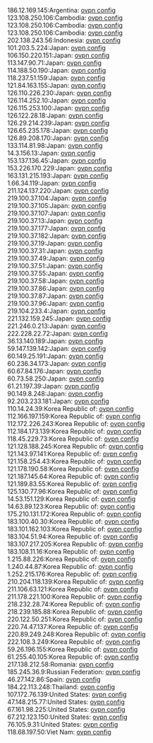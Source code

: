 186.12.169.145:Argentina: [ovpn config](vpn/186_12_169_145.ovpn)  
123.108.250.106:Cambodia: [ovpn config](vpn/123_108_250_106.ovpn)  
123.108.250.106:Cambodia: [ovpn config](vpn/123_108_250_106.ovpn)  
123.108.250.106:Cambodia: [ovpn config](vpn/123_108_250_106.ovpn)  
202.138.243.56:Indonesia: [ovpn config](vpn/202_138_243_56.ovpn)  
101.203.5.224:Japan: [ovpn config](vpn/101_203_5_224.ovpn)  
106.150.220.151:Japan: [ovpn config](vpn/106_150_220_151.ovpn)  
113.147.90.71:Japan: [ovpn config](vpn/113_147_90_71.ovpn)  
114.188.50.190:Japan: [ovpn config](vpn/114_188_50_190.ovpn)  
118.237.51.159:Japan: [ovpn config](vpn/118_237_51_159.ovpn)  
121.84.163.155:Japan: [ovpn config](vpn/121_84_163_155.ovpn)  
126.110.226.230:Japan: [ovpn config](vpn/126_110_226_230.ovpn)  
126.114.252.10:Japan: [ovpn config](vpn/126_114_252_10.ovpn)  
126.115.253.100:Japan: [ovpn config](vpn/126_115_253_100.ovpn)  
126.122.28.18:Japan: [ovpn config](vpn/126_122_28_18.ovpn)  
126.29.214.239:Japan: [ovpn config](vpn/126_29_214_239.ovpn)  
126.65.235.178:Japan: [ovpn config](vpn/126_65_235_178.ovpn)  
126.89.208.170:Japan: [ovpn config](vpn/126_89_208_170.ovpn)  
133.114.81.98:Japan: [ovpn config](vpn/133_114_81_98.ovpn)  
14.3.156.13:Japan: [ovpn config](vpn/14_3_156_13.ovpn)  
153.137.136.45:Japan: [ovpn config](vpn/153_137_136_45.ovpn)  
153.226.170.229:Japan: [ovpn config](vpn/153_226_170_229.ovpn)  
163.131.215.193:Japan: [ovpn config](vpn/163_131_215_193.ovpn)  
1.66.34.119:Japan: [ovpn config](vpn/1_66_34_119.ovpn)  
211.124.137.220:Japan: [ovpn config](vpn/211_124_137_220.ovpn)  
219.100.37.104:Japan: [ovpn config](vpn/219_100_37_104.ovpn)  
219.100.37.105:Japan: [ovpn config](vpn/219_100_37_105.ovpn)  
219.100.37.107:Japan: [ovpn config](vpn/219_100_37_107.ovpn)  
219.100.37.13:Japan: [ovpn config](vpn/219_100_37_13.ovpn)  
219.100.37.177:Japan: [ovpn config](vpn/219_100_37_177.ovpn)  
219.100.37.182:Japan: [ovpn config](vpn/219_100_37_182.ovpn)  
219.100.37.19:Japan: [ovpn config](vpn/219_100_37_19.ovpn)  
219.100.37.31:Japan: [ovpn config](vpn/219_100_37_31.ovpn)  
219.100.37.49:Japan: [ovpn config](vpn/219_100_37_49.ovpn)  
219.100.37.51:Japan: [ovpn config](vpn/219_100_37_51.ovpn)  
219.100.37.55:Japan: [ovpn config](vpn/219_100_37_55.ovpn)  
219.100.37.58:Japan: [ovpn config](vpn/219_100_37_58.ovpn)  
219.100.37.86:Japan: [ovpn config](vpn/219_100_37_86.ovpn)  
219.100.37.87:Japan: [ovpn config](vpn/219_100_37_87.ovpn)  
219.100.37.96:Japan: [ovpn config](vpn/219_100_37_96.ovpn)  
219.104.233.4:Japan: [ovpn config](vpn/219_104_233_4.ovpn)  
221.132.159.245:Japan: [ovpn config](vpn/221_132_159_245.ovpn)  
221.246.0.213:Japan: [ovpn config](vpn/221_246_0_213.ovpn)  
222.228.22.72:Japan: [ovpn config](vpn/222_228_22_72.ovpn)  
36.13.140.189:Japan: [ovpn config](vpn/36_13_140_189.ovpn)  
59.147.139.142:Japan: [ovpn config](vpn/59_147_139_142.ovpn)  
60.149.25.191:Japan: [ovpn config](vpn/60_149_25_191.ovpn)  
60.236.34.173:Japan: [ovpn config](vpn/60_236_34_173.ovpn)  
60.67.84.176:Japan: [ovpn config](vpn/60_67_84_176.ovpn)  
60.73.58.250:Japan: [ovpn config](vpn/60_73_58_250.ovpn)  
61.21.197.39:Japan: [ovpn config](vpn/61_21_197_39.ovpn)  
90.149.8.248:Japan: [ovpn config](vpn/90_149_8_248.ovpn)  
92.203.233.181:Japan: [ovpn config](vpn/92_203_233_181.ovpn)  
110.14.24.39:Korea Republic of: [ovpn config](vpn/110_14_24_39.ovpn)  
112.166.197.159:Korea Republic of: [ovpn config](vpn/112_166_197_159.ovpn)  
112.172.226.243:Korea Republic of: [ovpn config](vpn/112_172_226_243.ovpn)  
112.184.173.139:Korea Republic of: [ovpn config](vpn/112_184_173_139.ovpn)  
118.45.229.73:Korea Republic of: [ovpn config](vpn/118_45_229_73.ovpn)  
121.128.188.245:Korea Republic of: [ovpn config](vpn/121_128_188_245.ovpn)  
121.143.97.141:Korea Republic of: [ovpn config](vpn/121_143_97_141.ovpn)  
121.158.254.43:Korea Republic of: [ovpn config](vpn/121_158_254_43.ovpn)  
121.178.190.58:Korea Republic of: [ovpn config](vpn/121_178_190_58.ovpn)  
121.187.145.64:Korea Republic of: [ovpn config](vpn/121_187_145_64.ovpn)  
121.189.83.55:Korea Republic of: [ovpn config](vpn/121_189_83_55.ovpn)  
125.130.77.96:Korea Republic of: [ovpn config](vpn/125_130_77_96.ovpn)  
14.53.151.129:Korea Republic of: [ovpn config](vpn/14_53_151_129.ovpn)  
14.63.89.123:Korea Republic of: [ovpn config](vpn/14_63_89_123.ovpn)  
175.210.131.172:Korea Republic of: [ovpn config](vpn/175_210_131_172.ovpn)  
183.100.40.30:Korea Republic of: [ovpn config](vpn/183_100_40_30.ovpn)  
183.101.162.103:Korea Republic of: [ovpn config](vpn/183_101_162_103.ovpn)  
183.104.51.94:Korea Republic of: [ovpn config](vpn/183_104_51_94.ovpn)  
183.107.217.205:Korea Republic of: [ovpn config](vpn/183_107_217_205.ovpn)  
183.108.11.16:Korea Republic of: [ovpn config](vpn/183_108_11_16.ovpn)  
1.215.88.226:Korea Republic of: [ovpn config](vpn/1_215_88_226.ovpn)  
1.240.44.87:Korea Republic of: [ovpn config](vpn/1_240_44_87.ovpn)  
1.252.215.176:Korea Republic of: [ovpn config](vpn/1_252_215_176.ovpn)  
210.204.118.139:Korea Republic of: [ovpn config](vpn/210_204_118_139.ovpn)  
211.106.63.121:Korea Republic of: [ovpn config](vpn/211_106_63_121.ovpn)  
211.178.221.100:Korea Republic of: [ovpn config](vpn/211_178_221_100.ovpn)  
218.232.28.74:Korea Republic of: [ovpn config](vpn/218_232_28_74.ovpn)  
218.239.185.88:Korea Republic of: [ovpn config](vpn/218_239_185_88.ovpn)  
220.122.50.251:Korea Republic of: [ovpn config](vpn/220_122_50_251.ovpn)  
220.74.47.137:Korea Republic of: [ovpn config](vpn/220_74_47_137.ovpn)  
220.89.249.248:Korea Republic of: [ovpn config](vpn/220_89_249_248.ovpn)  
222.108.3.249:Korea Republic of: [ovpn config](vpn/222_108_3_249.ovpn)  
59.26.196.155:Korea Republic of: [ovpn config](vpn/59_26_196_155.ovpn)  
61.255.40.105:Korea Republic of: [ovpn config](vpn/61_255_40_105.ovpn)  
217.138.212.58:Romania: [ovpn config](vpn/217_138_212_58.ovpn)  
185.245.36.9:Russian Federation: [ovpn config](vpn/185_245_36_9.ovpn)  
46.27.142.86:Spain: [ovpn config](vpn/46_27_142_86.ovpn)  
184.22.113.248:Thailand: [ovpn config](vpn/184_22_113_248.ovpn)  
107.172.76.139:United States: [ovpn config](vpn/107_172_76_139.ovpn)  
47.148.215.77:United States: [ovpn config](vpn/47_148_215_77.ovpn)  
67.161.98.225:United States: [ovpn config](vpn/67_161_98_225.ovpn)  
67.212.123.150:United States: [ovpn config](vpn/67_212_123_150.ovpn)  
76.105.9.31:United States: [ovpn config](vpn/76_105_9_31.ovpn)  
118.68.197.50:Viet Nam: [ovpn config](vpn/118_68_197_50.ovpn)  
